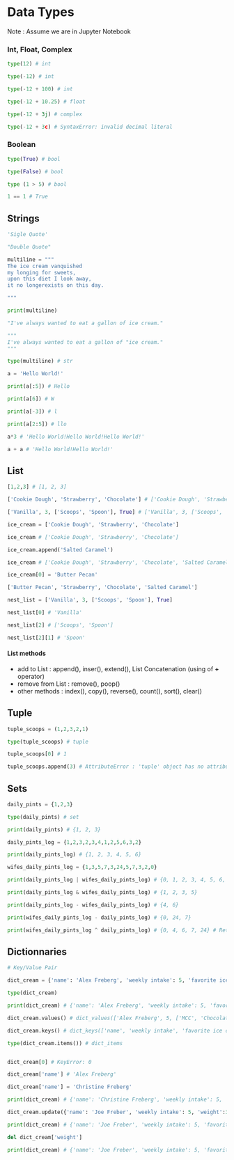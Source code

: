 # Data Types

Note : Assume we are  in Jupyter Notebook

<!--Note : use print(type(something)) to see the result of print() method.-->

### Int, Float, Complex

```python
type(12) # int

type(-12) # int

type(-12 + 100) # int

type(-12 + 10.25) # float

type(-12 + 3j) # complex

type(-12 + 3c) # SyntaxError: invalid decimal literal
```

### Boolean

```python
type(True) # bool

type(False) # bool

type (1 > 5) # bool

1 == 1 # True
```

## Strings

```python
'Sigle Quote'

"Double Quote"

multiline = """
The ice cream vanquished
my longing for sweets,
upon this diet I look away,
it no longerexists on this day.

"""

print(multiline)

"I've always wanted to eat a gallon of ice cream."

"""
I've always wanted to eat a gallon of "ice cream."
"""

type(multiline) # str
```

```python
a = 'Hello World!'

print(a[:5]) # Hello

print(a[6]) # W

print(a[-3]) # l

print(a[2:5]) # llo

a*3 # 'Hello World!Hello World!Hello World!'

a + a # 'Hello World!Hello World!'
```

## List

```python
[1,2,3] # [1, 2, 3]

['Cookie Dough', 'Strawberry', 'Chocolate'] # ['Cookie Dough', 'Strawberry', 'Chocolate']

['Vanilla', 3, ['Scoops', 'Spoon'], True] # ['Vanilla', 3, ['Scoops', 'Spoon'], True]

ice_cream = ['Cookie Dough', 'Strawberry', 'Chocolate']

ice_cream # ['Cookie Dough', 'Strawberry', 'Chocolate']

ice_cream.append('Salted Caramel')

ice_cream # ['Cookie Dough', 'Strawberry', 'Chocolate', 'Salted Caramel']

ice_cream[0] = 'Butter Pecan'

['Butter Pecan', 'Strawberry', 'Chocolate', 'Salted Caramel']

nest_list = ['Vanilla', 3, ['Scoops', 'Spoon'], True]

nest_list[0] # 'Vanilla'

nest_list[2] # ['Scoops', 'Spoon']

nest_list[2][1] # 'Spoon'

```

#### List methods
- add to List : append(), inser(), extend(), List Concatenation (using of __+__ operator)
- remove from List : remove(), poop()
- other methods : index(), copy(), reverse(), count(), sort(), clear()

## Tuple

```python
tuple_scoops = (1,2,3,2,1)

type(tuple_scoops) # tuple

tuple_scoops[0] # 1

tuple_scoops.append(3) # AttributeError : 'tuple' object has no attribute 'append'
```

## Sets

```python
daily_pints = {1,2,3}

type(daily_pints) # set

print(daily_pints) # {1, 2, 3}

daily_pints_log = {1,2,3,2,3,4,1,2,5,6,3,2}

print(daily_pints_log) # {1, 2, 3, 4, 5, 6}

wifes_daily_pints_log = {1,3,5,7,3,24,5,7,3,2,0}

print(daily_pints_log | wifes_daily_pints_log) # {0, 1, 2, 3, 4, 5, 6, 7, 24}

print(daily_pints_log & wifes_daily_pints_log) # {1, 2, 3, 5}

print(daily_pints_log - wifes_daily_pints_log) # {4, 6}

print(wifes_daily_pints_log - daily_pints_log) # {0, 24, 7}

print(wifes_daily_pints_log ^ daily_pints_log) # {0, 4, 6, 7, 24} # Return all elements "are not commun" between the two sets.
```

## Dictionnaries

```python
# Key/Value Pair

dict_cream = {'name': 'Alex Freberg', 'weekly intake': 5, 'favorite ice creams': ['MCC', 'Chocolate']}

type(dict_cream)

print(dict_cream) # {'name': 'Alex Freberg', 'weekly intake': 5, 'favorite ice creams': ['MCC', 'Chocolate']}

dict_cream.values() # dict_values(['Alex Freberg', 5, ['MCC', 'Chocolate']])

dict_cream.keys() # dict_keys(['name', 'weekly intake', 'favorite ice creams'])

type(dict_cream.items()) # dict_items
```

```python

dict_cream[0] # KeyError: 0

dict_cream['name'] # 'Alex Freberg'

dict_cream['name'] = 'Christine Freberg'

print(dict_cream) # {'name': 'Christine Freberg', 'weekly intake': 5, 'favorite ice creams': ['MCC', 'Chocolate']}
```

```python
dict_cream.update({'name': 'Joe Freber', 'weekly intake': 5, 'weight':300})

print(dict_cream) # {'name': 'Joe Freber', 'weekly intake': 5, 'favorite ice creams': ['MCC', 'Chocolate'], 'weight': 300}

del dict_cream['weight']

print(dict_cream) # {'name': 'Joe Freber', 'weekly intake': 5, 'favorite ice creams': ['MCC', 'Chocolate']}

```
